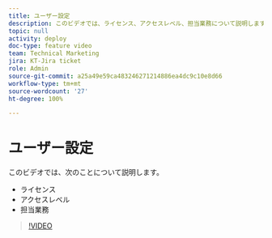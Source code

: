```yaml
---
title: ユーザー設定
description: このビデオでは、ライセンス、アクセスレベル、担当業務について説明します。
topic: null
activity: deploy
doc-type: feature video
team: Technical Marketing
jira: KT-Jira ticket
role: Admin
source-git-commit: a25a49e59ca483246271214886ea4dc9c10e8d66
workflow-type: tm+mt
source-wordcount: '27'
ht-degree: 100%

---
```


# ユーザー設定

このビデオでは、次のことについて説明します。

* ライセンス
* アクセスレベル
* 担当業務

>[!VIDEO](https://video.tv.adobe.com/v/335066/?quality=12&learn=on)
